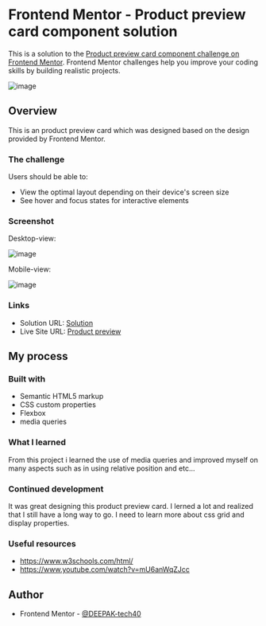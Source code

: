 # Frontend Mentor - Product preview card component solution

This is a solution to the [Product preview card component challenge on Frontend Mentor](https://www.frontendmentor.io/challenges/product-preview-card-component-GO7UmttRfa). Frontend Mentor challenges help you improve your coding skills by building realistic projects.

![image](https://user-images.githubusercontent.com/94350356/181571272-79264306-6bf0-4323-a508-2d9956e92493.png)




## Overview

This is an product preview card which was designed based on the design provided by Frontend Mentor.

### The challenge

Users should be able to:

- View the optimal layout depending on their device's screen size
- See hover and focus states for interactive elements

### Screenshot

Desktop-view:


![image](https://user-images.githubusercontent.com/94350356/181567555-469a05e9-ed4b-4c17-bc0a-d656bcbd49a9.png)


Mobile-view:


![image](https://user-images.githubusercontent.com/94350356/181568016-90731042-94d4-4c2b-9d46-f81f4a666a18.png)


### Links

- Solution URL: [Solution](https://www.frontendmentor.io/solutions/product-preview-card-fV8fgrD6IR)
- Live Site URL: [Product preview](https://deepak-tech40-product-preview-component.netlify.app/)

## My process

### Built with

- Semantic HTML5 markup
- CSS custom properties
- Flexbox
- media queries

### What I learned

From this project i learned the use of media queries and improved myself on many aspects such as in using relative position and etc...


### Continued development

It was great designing this product preview card. I lerned a lot and realized that I still have a long way to go. I need to learn more about css grid and display properties.

### Useful resources

- https://www.w3schools.com/html/
- https://www.youtube.com/watch?v=mU6anWqZJcc

## Author

- Frontend Mentor - [@DEEPAK-tech40](https://www.frontendmentor.io/profile/DEEPAK-tech40)
